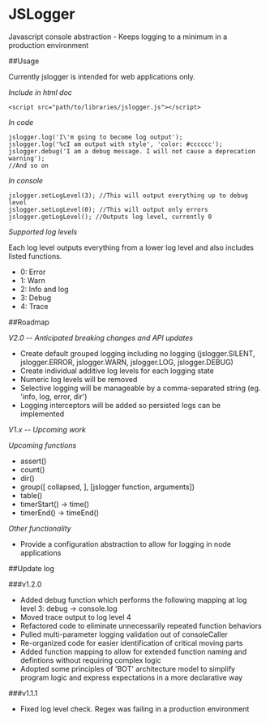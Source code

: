 JSLogger
========

Javascript console abstraction - Keeps logging to a minimum in a production environment

##Usage

Currently jslogger is intended for web applications only.

*Include in html doc*

    <script src="path/to/libraries/jslogger.js"></script>

*In code*

    jslogger.log('I\'m going to become log output');
    jslogger.log('%cI am output with style', 'color: #cccccc');
    jslogger.debug('I am a debug message. I will not cause a deprecation warning');
    //And so on

*In console*

    jslogger.setLogLevel(3); //This will output everything up to debug level
    jslogger.setLogLevel(0); //This will output only errors
    jslogger.getLogLevel(); //Outputs log level, currently 0

*Supported log levels*

Each log level outputs everything from a lower log level and also includes listed functions.

- 0: Error
- 1: Warn
- 2: Info and log
- 3: Debug
- 4: Trace

##Roadmap

*V2.0 -- Anticipated breaking changes and API updates*

- Create default grouped logging including no logging (jslogger.SILENT, jslogger.ERROR, jslogger.WARN, jslogger.LOG, jslogger.DEBUG)
- Create individual additive log levels for each logging state
- Numeric log levels will be removed
- Selective logging will be manageable by a comma-separated string (eg. 'info, log, error, dir')
- Logging interceptors will be added so persisted logs can be implemented

*V1.x -- Upcoming work*

*Upcoming functions*
- assert()
- count()
- dir()
- group([<boolean> collapsed, ], <array>[jslogger function, arguments])
- table()
- timerStart() -> time()
- timerEnd() -> timeEnd()

*Other functionality*
- Provide a configuration abstraction to allow for logging in node applications

##Update log

###v1.2.0

- Added debug function which performs the following mapping at log level 3: debug -> console.log
- Moved trace output to log level 4
- Refactored code to eliminate unnecessarily repeated function behaviors
- Pulled multi-parameter logging validation out of consoleCaller
- Re-organized code for easier identification of critical moving parts
- Added function mapping to allow for extended function naming and defintions without requiring complex logic
- Adopted some principles of 'BOT' architecture model to simplify program logic and express expectations in a more declarative way

###v1.1.1

- Fixed log level check. Regex was failing in a production environment
